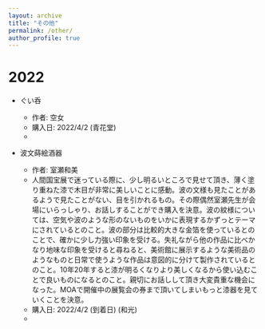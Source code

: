 ```yaml
---
layout: archive
title: "その他"
permalink: /other/
author_profile: true
---
```


# 2022

- ぐい呑
  - 作者: 空女
  - 購入日: 2022/4/2 (青花堂)
  - <!-- 01ADB0 -->

- 波文蒔絵酒器
  - 作者: 室瀬和美
  - 人間国宝展で迷っている際に、少し明るいところで見せて頂き、薄く塗り重ねた漆で木目が非常に美しいことに感動。波の文様も見たことがあるようで見たことがない、目を引かれるもの。その際偶然室瀬先生が会場にいらっしゃり、お話しすることができ購入を決意。波の紋様については、空気や波のような形のないものをいかに表現するかずっとテーマにされているとのこと。波の部分は比較的大きな金箔を使っているとのことで、確かに少し力強い印象を受ける。失礼ながら他の作品に比べかなり地味な印象を受けると尋ねると、美術館に展示するような美術品のようなものと日常で使うような作品は意図的に分けて製作されているとのこと。10年20年すると漆が明るくなりより美しくなるから使い込むことで良いものになるとのこと。親切にお話しして頂き大変貴重な機会になった。MOAで開催中の展覧会の券まで頂いてしまいもっと漆器を見ていくことを決意。
  - 購入日: 2022/4/2 (到着日) (和光)
  - <!-- 041EB0 -->


